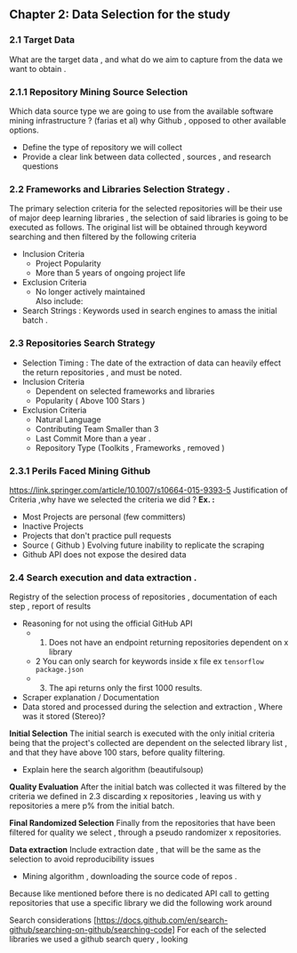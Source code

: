 ## Chapter 2: Data Selection for the study

### 2.1 Target Data
What are the target data , and what do we aim to capture from the data we want to obtain .

### 2.1.1 Repository Mining Source Selection 
Which data source type we are going to use from the available software mining infrastructure ? (farias et al) 
why Github , opposed to other available options.
* Define the type of repository we will collect
* Provide a clear link between data collected , sources , and research questions

### 2.2 Frameworks and Libraries Selection Strategy . 
The primary selection criteria for the selected repositories will be their use of major deep learning libraries , the selection of said libraries is going to be executed as follows.
The original list will be obtained through keyword searching 
and then filtered by the following criteria 
* Inclusion Criteria
  * Project Popularity 
  * More than 5 years of ongoing project life
* Exclusion Criteria 
  * No longer actively maintained  
Also include:
* Search Strings : Keywords used in search engines to amass the initial batch . 
### 2.3 Repositories Search Strategy 
* Selection Timing :
The date of the extraction of data can heavily effect the return repositories , and must be noted.
* Inclusion Criteria
  * Dependent on selected frameworks and libraries
  * Popularity ( Above 100 Stars )
* Exclusion Criteria 
  * Natural Language
  * Contributing Team Smaller than 3 
  * Last Commit More than a year .  
  * Repository Type (Toolkits , Frameworks , removed )

### 2.3.1 Perils Faced Mining Github 
https://link.springer.com/article/10.1007/s10664-015-9393-5 
Justification of Criteria ,why have we selected the criteria we did ? 
**Ex. :**
* Most Projects are personal (few committers)
* Inactive Projects
* Projects that don't practice  pull requests 
* Source ( Github ) Evolving future inability to replicate the scraping 
* Github API does not expose the desired data


### 2.4 Search execution and data extraction . 
Registry of the selection process of repositories , documentation of each step , report of results

* Reasoning for not using the official GitHub API 
  * 1. Does not have an endpoint returning repositories dependent on x library
  * 2  You can only search for keywords inside x file ex ``tensorflow package.json``
  * 3. The api returns only the first 1000 results. 
* Scraper explanation / Documentation 
* Data stored and processed during the selection and extraction , Where was it stored (Stereo)? 

**Initial Selection**
The initial search is executed with the only initial criteria being that the project's collected are dependent on the selected library list , and that they have above 100 stars, 
before quality filtering.
* Explain here the search algorithm (beautifulsoup)

**Quality Evaluation**
After the initial batch was collected it was filtered by the criteria we defined in 2.3 discarding x repositories , leaving us with y repositories a mere p% from the initial batch. 

**Final Randomized Selection**
Finally from the repositories that have been filtered for quality we select , through a pseudo randomizer x repositories. 

**Data extraction**
Include extraction date , that will be the same as the selection to avoid reproducibility issues 
* Mining algorithm , downloading the source code of repos .

Because like mentioned before there is no dedicated API call to getting repositories that use
a specific library we did the following work around

Search considerations [https://docs.github.com/en/search-github/searching-on-github/searching-code]
For each of the selected libraries we used a github search query ,
looking 

